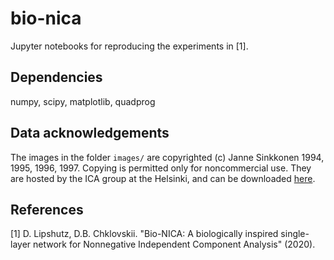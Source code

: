 # bio-nica
Jupyter notebooks for reproducing the experiments in [1].
## Dependencies
numpy, scipy, matplotlib, quadprog
## Data acknowledgements
The images in the folder `images/` are copyrighted (c) Janne Sinkkonen 1994, 1995, 1996, 1997. Copying is permitted only for noncommercial use. They are hosted by the ICA group at the Helsinki, and can be downloaded [here](https://web.archive.org/web/20150412005848/https://research.ics.aalto.fi/ica/data/images/).
## References
[1] D. Lipshutz, D.B. Chklovskii. "Bio-NICA: A biologically inspired single-layer network for Nonnegative Independent Component Analysis" (2020).
